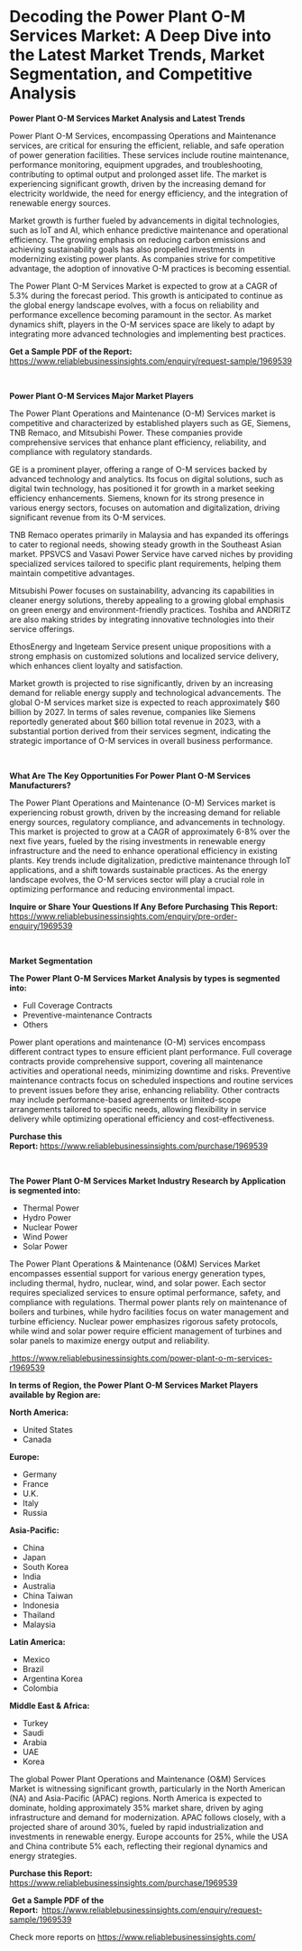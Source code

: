 <p><h1>Decoding the Power Plant O-M Services Market: A Deep Dive into the Latest Market Trends, Market Segmentation, and Competitive Analysis</h1></p><p><strong>Power Plant O-M Services Market Analysis and Latest Trends</strong></p>
<p><p>Power Plant O-M Services, encompassing Operations and Maintenance services, are critical for ensuring the efficient, reliable, and safe operation of power generation facilities. These services include routine maintenance, performance monitoring, equipment upgrades, and troubleshooting, contributing to optimal output and prolonged asset life. The market is experiencing significant growth, driven by the increasing demand for electricity worldwide, the need for energy efficiency, and the integration of renewable energy sources. </p><p>Market growth is further fueled by advancements in digital technologies, such as IoT and AI, which enhance predictive maintenance and operational efficiency. The growing emphasis on reducing carbon emissions and achieving sustainability goals has also propelled investments in modernizing existing power plants. As companies strive for competitive advantage, the adoption of innovative O-M practices is becoming essential.</p><p>The Power Plant O-M Services Market is expected to grow at a CAGR of 5.3% during the forecast period. This growth is anticipated to continue as the global energy landscape evolves, with a focus on reliability and performance excellence becoming paramount in the sector. As market dynamics shift, players in the O-M services space are likely to adapt by integrating more advanced technologies and implementing best practices.</p></p>
<p><strong>Get a Sample PDF of the Report:&nbsp;</strong> <a href="https://www.reliablebusinessinsights.com/enquiry/request-sample/1969539?utm_campaign=2318&utm_medium=2&utm_source=Github&utm_content=ia&utm_term=28032025&utm_id=power-plant-o-m-services">https://www.reliablebusinessinsights.com/enquiry/request-sample/1969539</a></p>
<p>&nbsp;</p>
<p><strong>Power Plant O-M Services Major Market Players</strong></p>
<p><p>The Power Plant Operations and Maintenance (O-M) Services market is competitive and characterized by established players such as GE, Siemens, TNB Remaco, and Mitsubishi Power. These companies provide comprehensive services that enhance plant efficiency, reliability, and compliance with regulatory standards.</p><p>GE is a prominent player, offering a range of O-M services backed by advanced technology and analytics. Its focus on digital solutions, such as digital twin technology, has positioned it for growth in a market seeking efficiency enhancements. Siemens, known for its strong presence in various energy sectors, focuses on automation and digitalization, driving significant revenue from its O-M services.</p><p>TNB Remaco operates primarily in Malaysia and has expanded its offerings to cater to regional needs, showing steady growth in the Southeast Asian market. PPSVCS and Vasavi Power Service have carved niches by providing specialized services tailored to specific plant requirements, helping them maintain competitive advantages.</p><p>Mitsubishi Power focuses on sustainability, advancing its capabilities in cleaner energy solutions, thereby appealing to a growing global emphasis on green energy and environment-friendly practices. Toshiba and ANDRITZ are also making strides by integrating innovative technologies into their service offerings.</p><p>EthosEnergy and Ingeteam Service present unique propositions with a strong emphasis on customized solutions and localized service delivery, which enhances client loyalty and satisfaction.</p><p>Market growth is projected to rise significantly, driven by an increasing demand for reliable energy supply and technological advancements. The global O-M services market size is expected to reach approximately $60 billion by 2027. In terms of sales revenue, companies like Siemens reportedly generated about $60 billion total revenue in 2023, with a substantial portion derived from their services segment, indicating the strategic importance of O-M services in overall business performance.</p></p>
<p>&nbsp;</p>
<p><strong>What Are The Key Opportunities For Power Plant O-M Services Manufacturers?</strong></p>
<p><p>The Power Plant Operations and Maintenance (O-M) Services market is experiencing robust growth, driven by the increasing demand for reliable energy sources, regulatory compliance, and advancements in technology. This market is projected to grow at a CAGR of approximately 6-8% over the next five years, fueled by the rising investments in renewable energy infrastructure and the need to enhance operational efficiency in existing plants. Key trends include digitalization, predictive maintenance through IoT applications, and a shift towards sustainable practices. As the energy landscape evolves, the O-M services sector will play a crucial role in optimizing performance and reducing environmental impact.</p></p>
<p><strong>Inquire or Share Your Questions If Any Before Purchasing This Report:</strong> <a href="https://www.reliablebusinessinsights.com/enquiry/pre-order-enquiry/1969539?utm_campaign=2318&utm_medium=2&utm_source=Github&utm_content=ia&utm_term=28032025&utm_id=power-plant-o-m-services">https://www.reliablebusinessinsights.com/enquiry/pre-order-enquiry/1969539</a></p>
<p>&nbsp;</p>
<p><strong>Market Segmentation</strong></p>
<p><strong>The Power Plant O-M Services Market Analysis by types is segmented into:</strong></p>
<p><ul><li>Full Coverage Contracts</li><li>Preventive-maintenance Contracts</li><li>Others</li></ul></p>
<p><p>Power plant operations and maintenance (O-M) services encompass different contract types to ensure efficient plant performance. Full coverage contracts provide comprehensive support, covering all maintenance activities and operational needs, minimizing downtime and risks. Preventive maintenance contracts focus on scheduled inspections and routine services to prevent issues before they arise, enhancing reliability. Other contracts may include performance-based agreements or limited-scope arrangements tailored to specific needs, allowing flexibility in service delivery while optimizing operational efficiency and cost-effectiveness.</p></p>
<p><strong>Purchase this Report:&nbsp;</strong><a href="https://www.reliablebusinessinsights.com/purchase/1969539?utm_campaign=2318&utm_medium=2&utm_source=Github&utm_content=ia&utm_term=28032025&utm_id=power-plant-o-m-services">https://www.reliablebusinessinsights.com/purchase/1969539</a></p>
<p>&nbsp;</p>
<p><strong>The Power Plant O-M Services Market Industry Research by Application is segmented into:</strong></p>
<p><ul><li>Thermal Power</li><li>Hydro Power</li><li>Nuclear Power</li><li>Wind Power</li><li>Solar Power</li></ul></p>
<p><p>The Power Plant Operations & Maintenance (O&M) Services Market encompasses essential support for various energy generation types, including thermal, hydro, nuclear, wind, and solar power. Each sector requires specialized services to ensure optimal performance, safety, and compliance with regulations. Thermal power plants rely on maintenance of boilers and turbines, while hydro facilities focus on water management and turbine efficiency. Nuclear power emphasizes rigorous safety protocols, while wind and solar power require efficient management of turbines and solar panels to maximize energy output and reliability.</p></p>
<p><a href="https://www.reliablebusinessinsights.com/power-plant-o-m-services-r1969539?utm_campaign=2318&utm_medium=2&utm_source=Github&utm_content=ia&utm_term=28032025&utm_id=power-plant-o-m-services">&nbsp;https://www.reliablebusinessinsights.com/power-plant-o-m-services-r1969539</a></p>
<p><strong>In terms of Region, the Power Plant O-M Services Market Players available by Region are:</strong></p>
<p>
    <p> <strong> North America: </strong>
        <ul>
            <li>United States</li>
            <li>Canada</li>
        </ul>
        </p> 
    <p> <strong> Europe: </strong>
        <ul>
            <li>Germany</li>
            <li>France</li>
            <li>U.K.</li>
            <li>Italy</li>
            <li>Russia</li>
        </ul>
        </p> 
    <p> <strong> Asia-Pacific: </strong>
        <ul>
            <li>China</li>
            <li>Japan</li>
            <li>South Korea</li>
            <li>India</li>
            <li>Australia</li>
            <li>China Taiwan</li>
            <li>Indonesia</li>
            <li>Thailand</li>
            <li>Malaysia</li>
        </ul>
        </p> 
    <p> <strong> Latin America: </strong>
        <ul>
            <li>Mexico</li>
            <li>Brazil</li>
            <li>Argentina Korea</li>
            <li>Colombia</li>
        </ul>
        </p> 
    <p> <strong> Middle East & Africa: </strong>
        <ul>
            <li>Turkey</li>
            <li>Saudi</li>
            <li>Arabia</li>
            <li>UAE</li>
            <li>Korea</li>
        </ul>
    </p>
    </p>
<p><p>The global Power Plant Operations and Maintenance (O&M) Services Market is witnessing significant growth, particularly in the North American (NA) and Asia-Pacific (APAC) regions. North America is expected to dominate, holding approximately 35% market share, driven by aging infrastructure and demand for modernization. APAC follows closely, with a projected share of around 30%, fueled by rapid industrialization and investments in renewable energy. Europe accounts for 25%, while the USA and China contribute 5% each, reflecting their regional dynamics and energy strategies.</p></p>
<p><strong>Purchase this Report: </strong><a href="https://www.reliablebusinessinsights.com/purchase/1969539?utm_campaign=2318&utm_medium=2&utm_source=Github&utm_content=ia&utm_term=28032025&utm_id=power-plant-o-m-services">https://www.reliablebusinessinsights.com/purchase/1969539</a></p>
<p>&nbsp;<strong>Get a Sample PDF of the Report:&nbsp;&nbsp;</strong><a href="https://www.reliablebusinessinsights.com/enquiry/request-sample/1969539?utm_campaign=2318&utm_medium=2&utm_source=Github&utm_content=ia&utm_term=28032025&utm_id=power-plant-o-m-services">https://www.reliablebusinessinsights.com/enquiry/request-sample/1969539</a></p>
<p><strong></strong></p>
<p>Check more reports on <a href="https://www.reliablebusinessinsights.com/?utm_campaign=2318&utm_medium=2&utm_source=Github&utm_content=ia&utm_term=28032025&utm_id=power-plant-o-m-services">https://www.reliablebusinessinsights.com/</a></p>